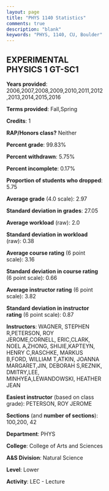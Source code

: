 ```yaml
---
layout: page
title: "PHYS 1140 Statistics"
comments: true
description: "blank"
keywords: "PHYS, 1140, CU, Boulder"
--- 
```

<head>
<script src="https://ajax.googleapis.com/ajax/libs/jquery/2.1.3/jquery.min.js"></script>
<script src="https://dl.dropboxusercontent.com/s/pc42nxpaw1ea4o9/highcharts.js?dl=0"></script>
<!-- <script src="../assets/js/highcharts.js"></script> -->
<style type="text/css">@font-face {
	font-family: "Bebas Neue";
	src: url(https://www.filehosting.org/file/details/544349/BebasNeue%20Regular.otf) format("opentype");
	}
	h1.Bebas { 
		font-family: "Bebas Neue", Verdana, Tahoma;
	}
</style>
</head>
<body>
	<div id="container" style="float: right; width: 45%; height: 88%; margin-left: 2.5%; margin-right: 2.5%;"></div>
	<script language="JavaScript">
		$(document).ready(function() {
		var chart = {type: 'column'};
		var title = {text: 'Grade Distribution'};
		var xAxis = {categories: ['A','B','C','D','F'],crosshair: true};
		var yAxis = {min: 0,title: {text: 'Percentage'}};
		var tooltip = {headerFormat: '<center><b><span style="font-size:20px">{point.key}</span></b></center>',
		               pointFormat: '<td style="padding:0"><b>{point.y:.1f}%</b></td>',
		               footerFormat: '</table>',shared: true,useHTML: true};
		var plotOptions = {column: {pointPadding: 0.0,borderWidth: 0}};  
		var credits = {enabled: false};var series= [{name: 'Percent',data: [34.45,44.14,15.33,2.79,3.3,]}];
		var json = {};
		json.chart = chart;
		json.title = title;
		json.tooltip = tooltip;
		json.xAxis = xAxis;
		json.yAxis = yAxis;  
		json.series = series;
		json.plotOptions = plotOptions;  
		json.credits = credits;
		$('#container').highcharts(json);
	});
	</script>
</body>
			   
## EXPERIMENTAL PHYSICS 1 GT-SC1

**Years provided**: 2006,2007,2008,2009,2010,2011,2012,2013,2014,2015,2016

**Terms provided**: Fall,Spring

**Credits**: 1

**RAP/Honors class?** Neither

**Percent grade**: 99.83%

**Percent withdrawn**: 5.75%

**Percent incomplete**: 0.17%

**Proportion of students who dropped**: 5.75

**Average grade** (4.0 scale): 2.97

**Standard deviation in grades**: 27.05

**Average workload** (raw): 2.0

**Standard deviation in workload** (raw): 0.38

**Average course rating** (6 point scale): 3.16

**Standard deviation in course rating** (6 point scale): 0.66

**Average instructor rating** (6 point scale): 3.82

**Standard deviation in instructor rating** (6 point scale): 0.87

**Instructors**: WAGNER, STEPHEN R,PETERSON, ROY JEROME,CORNELL, ERIC,CLARK, NOEL A,ZHONG, SHIJIE,KAPTEYN, HENRY C,RASCHKE, MARKUS B,FORD, WILLIAM T,ATKIN, JOANNA MARGARET,JIN, DEBORAH S,REZNIK, DMITRY,LEE, MINHYEA,LEWANDOWSKI, HEATHER JEAN

**Easiest instructor** (based on class grade): PETERSON, ROY JEROME

**Sections** (and **number of sections**): 100,200, 42

**Department**: PHYS

**College**: College of Arts and Sciences

**A&S Division**: Natural Science

**Level**: Lower

**Activity**: LEC - Lecture
